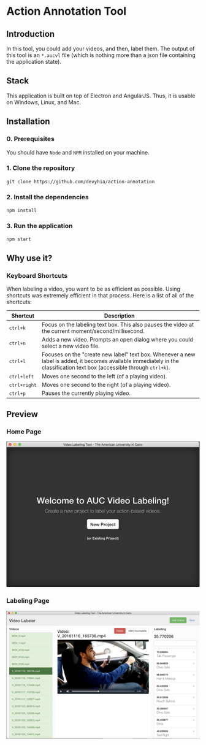 # Action Annotation Tool

## Introduction

In this tool, you could add your videos, and then, label them. The output of this tool is an `*.aucvl` file (which is nothing more than a json file containing the application state).

## Stack

This application is built on top of Electron and AngularJS. Thus, it is usable on Windows, Linux, and Mac.

## Installation

### 0. Prerequisites

You should have `Node` and `NPM` installed on your machine.

### 1. Clone the repository
```
git clone https://github.com/devyhia/action-annotation
```

### 2. Install the dependencies
```
npm install
```

### 3. Run the application
```
npm start
```

## Why use it?

### Keyboard Shortcuts
When labeling a video, you want to be as efficient as possible. Using shortcuts was extremely efficient in that process. Here is a list of all of the shortcuts:

Shortcut    | Description
--- | ---
`ctrl+k`      | Focus on the labeling text box. This also pauses the video at the current moment/second/millisecond.
`ctrl+n`      | Adds a new video. Prompts an open dialog where you could select a new video file.
`ctrl+l`      | Focuses on the "create new label" text box. Whenever a new label is added, it becomes available immediately in the classification text box (accessible through `ctrl+k`).
`ctrl+left`    | Moves one second to the left (of a playing video).
`ctrl+right`  | Moves one second to the right (of a playing video).
`ctrl+p`      | Pauses the currently playing video.

## Preview

### Home Page

![Welcome Page](docs/welcome-page.png)

### Labeling Page

![Labeling Page](docs/labeling-page.png)
